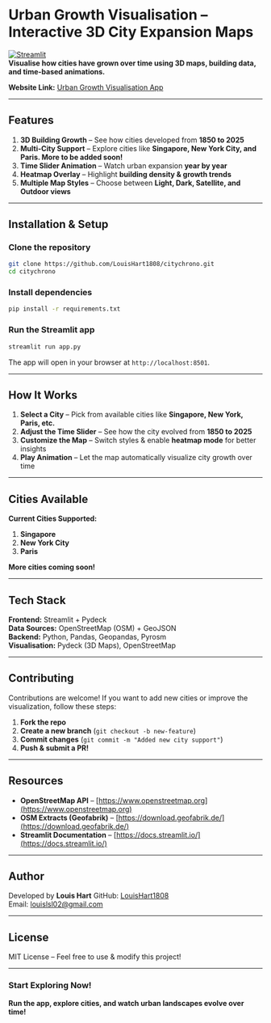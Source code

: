 # Urban Growth Visualisation – Interactive 3D City Expansion Maps  

[![Streamlit](https://img.shields.io/badge/Powered%20by-Streamlit-red?style=flat-square&logo=streamlit)](https://streamlit.io/)  
**Visualise how cities have grown over time using 3D maps, building data, and time-based animations.**  

**Website Link:** [Urban Growth Visualisation App](https://citychrono-myxaamof8wk29nqzwxkm45.streamlit.app/)

---

## Features  
1. **3D Building Growth** – See how cities developed from **1850 to 2025**  
2. **Multi-City Support** – Explore cities like **Singapore, New York City, and Paris. More to be added soon!**  
3. **Time Slider Animation** – Watch urban expansion **year by year**  
4. **Heatmap Overlay** – Highlight **building density & growth trends**  
5. **Multiple Map Styles** – Choose between **Light, Dark, Satellite, and Outdoor views**  

---

## Installation & Setup  
### **Clone the repository**  
```sh
git clone https://github.com/LouisHart1808/citychrono.git
cd citychrono
```
### **Install dependencies**  
```sh
pip install -r requirements.txt
```
### **Run the Streamlit app**  
```sh
streamlit run app.py
```
The app will open in your browser at `http://localhost:8501`.

---

## How It Works  
1. **Select a City** – Pick from available cities like **Singapore, New York, Paris, etc.**
2. **Adjust the Time Slider** – See how the city evolved from **1850 to 2025**
3. **Customize the Map** – Switch styles & enable **heatmap mode** for better insights
4. **Play Animation** – Let the map automatically visualize city growth over time  

---

## Cities Available  
**Current Cities Supported:**  
1. **Singapore**
2. **New York City**
3. **Paris**

**More cities coming soon!**  

---

## Tech Stack  
**Frontend:** Streamlit + Pydeck  
**Data Sources:** OpenStreetMap (OSM) + GeoJSON  
**Backend:** Python, Pandas, Geopandas, Pyrosm  
**Visualisation:** Pydeck (3D Maps), OpenStreetMap  

---

## Contributing  
Contributions are welcome! If you want to add new cities or improve the visualization, follow these steps:  
1. **Fork the repo**  
2. **Create a new branch** (`git checkout -b new-feature`)  
3. **Commit changes** (`git commit -m "Added new city support"`)  
4. **Push & submit a PR!**  

---

## Resources  
- **OpenStreetMap API** – [https://www.openstreetmap.org](https://www.openstreetmap.org)  
- **OSM Extracts (Geofabrik)** – [https://download.geofabrik.de/](https://download.geofabrik.de/)  
- **Streamlit Documentation** – [https://docs.streamlit.io/](https://docs.streamlit.io/)  

---

## Author  
Developed by **Louis Hart** 
GitHub: [LouisHart1808](https://github.com/LouisHart1808)  
Email: louislsl02@gmail.com

---

## License  
MIT License – Feel free to use & modify this project!  

---

### **Start Exploring Now!**  
**Run the app, explore cities, and watch urban landscapes evolve over time!**  
